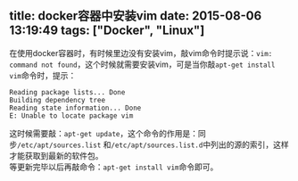 title: docker容器中安装vim
date: 2015-08-06 13:19:49
tags: ["Docker", "Linux"]
---
在使用docker容器时，有时候里边没有安装vim，敲vim命令时提示说：`vim: command not found`，这个时候就需要安装vim，可是当你敲`apt-get install vim`命令时，提示：

```
Reading package lists... Done
Building dependency tree       
Reading state information... Done
E: Unable to locate package vim
```
这时候需要敲：`apt-get update`，这个命令的作用是：同步`/etc/apt/sources.list` 和`/etc/apt/sources.list.d`中列出的源的索引，这样才能获取到最新的软件包。  
 等更新完毕以后再敲命令：`apt-get install vim`命令即可。